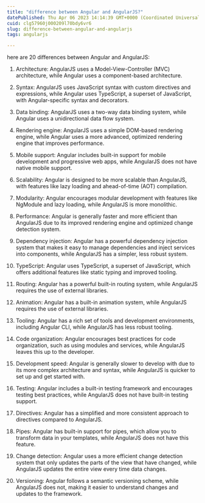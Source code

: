 ```yaml
---
title: "difference between Angular and AngularJS?"
datePublished: Thu Apr 06 2023 14:14:39 GMT+0000 (Coordinated Universal Time)
cuid: clg57960j000209l70bdy6vr6
slug: difference-between-angular-and-angularjs
tags: angularjs

---
```


here are 20 differences between Angular and AngularJS:

1. Architecture: AngularJS uses a Model-View-Controller (MVC) architecture, while Angular uses a component-based architecture.
    
2. Syntax: AngularJS uses JavaScript syntax with custom directives and expressions, while Angular uses TypeScript, a superset of JavaScript, with Angular-specific syntax and decorators.
    
3. Data binding: AngularJS uses a two-way data binding system, while Angular uses a unidirectional data flow system.
    
4. Rendering engine: AngularJS uses a simple DOM-based rendering engine, while Angular uses a more advanced, optimized rendering engine that improves performance.
    
5. Mobile support: Angular includes built-in support for mobile development and progressive web apps, while AngularJS does not have native mobile support.
    
6. Scalability: Angular is designed to be more scalable than AngularJS, with features like lazy loading and ahead-of-time (AOT) compilation.
    
7. Modularity: Angular encourages modular development with features like NgModule and lazy loading, while AngularJS is more monolithic.
    
8. Performance: Angular is generally faster and more efficient than AngularJS due to its improved rendering engine and optimized change detection system.
    
9. Dependency injection: Angular has a powerful dependency injection system that makes it easy to manage dependencies and inject services into components, while AngularJS has a simpler, less robust system.
    
10. TypeScript: Angular uses TypeScript, a superset of JavaScript, which offers additional features like static typing and improved tooling.
    
11. Routing: Angular has a powerful built-in routing system, while AngularJS requires the use of external libraries.
    
12. Animation: Angular has a built-in animation system, while AngularJS requires the use of external libraries.
    
13. Tooling: Angular has a rich set of tools and development environments, including Angular CLI, while AngularJS has less robust tooling.
    
14. Code organization: Angular encourages best practices for code organization, such as using modules and services, while AngularJS leaves this up to the developer.
    
15. Development speed: Angular is generally slower to develop with due to its more complex architecture and syntax, while AngularJS is quicker to set up and get started with.
    
16. Testing: Angular includes a built-in testing framework and encourages testing best practices, while AngularJS does not have built-in testing support.
    
17. Directives: Angular has a simplified and more consistent approach to directives compared to AngularJS.
    
18. Pipes: Angular has built-in support for pipes, which allow you to transform data in your templates, while AngularJS does not have this feature.
    
19. Change detection: Angular uses a more efficient change detection system that only updates the parts of the view that have changed, while AngularJS updates the entire view every time data changes.
    
20. Versioning: Angular follows a semantic versioning scheme, while AngularJS does not, making it easier to understand changes and updates to the framework.